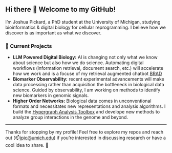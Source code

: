 ## Hi there 👋 Welcome to my GitHub!

I’m Joshua Pickard, a PhD student at the University of Michigan, studying bioinformatics & digital biology for cellular reprogramming. I believe how we discover is as important as what we discover.

### 🔭 Current Projects
- **LLM Powered Digital Biology:** AI is changing not only what we know about science but also how we do science. Automating digital workflows (information retrieval, document search, etc.) will accelerate how we work and is a focuse of my retrieval augmented chatbot [BRAD](https://github.com/Jpickard1/BRAD)
- **Biomarker Observability:** recent experimental advancements will make data processing rather than acquisition the bottleneck in biological data science. Guided by observability, I am working on methods to identify new biomarkers in genomic signals.
- **Higher Order Networks:** Biological data comes in unconventional formats and necessitates new representations and analysis algorithms. I build the [Hypergraph Analysis Toolbox](https://hypergraph-analysis-toolbox.readthedocs.io/en/latest/index.html) and develope new methods to analyze group interactions in the genome and beyond.

---

Thanks for stopping by my profile! Feel free to explore my repos and reach out (📫jpic@umich.edu) if you’re interested in discussing research or have a cool idea to share. 🚀


<!--
**Jpickard1/jpickard1** is a ✨ _special_ ✨ repository because its `README.md` (this file) appears on your GitHub profile.

Here are some ideas to get you started:

- 🔭 I’m currently working on ...
- 🌱 I’m currently learning ...
- 👯 I’m looking to collaborate on ...
- 🤔 I’m looking for help with ...
- 💬 Ask me about ...
- 📫 How to reach me: ...
- 😄 Pronouns: ...
- ⚡ Fun fact: ...

### 🌱 I’m Currently Learning
- Advanced symbolic computation techniques to handle high-complexity expressions without excessive memory use.
- Enhanced visualization techniques in Python, particularly with `matplotlib` and `seaborn` for clear, publication-quality graphs.
- Improving SLURM job management for large-scale computational experiments.

-->

